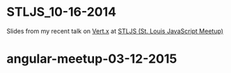 STLJS_10-16-2014
================
Slides from my recent talk on [Vert.x](http://vertx.io) at [STLJS (St. Louis JavaScript Meetup)](http://www.meetup.com/STL-JS-meetup/events/175848622/)
# angular-meetup-03-12-2015
